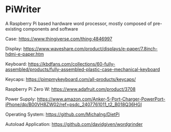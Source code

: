 # PiWriter
A Raspberry Pi based hardware word processor, mostly composed of pre-existing components and software

Case: https://www.thingiverse.com/thing:4846997

Display: https://www.waveshare.com/product/displays/e-paper/7.8inch-hdmi-e-paper.htm

Keyboard: https://kbdfans.com/collections/60-fully-assembled/products/fully-assembled-plastic-case-mechanical-keyboard

Keycaps: https://pimpmykeyboard.com/all-products/keycaps/

Raspberry Pi Zero W: https://www.adafruit.com/product/3708

Power Supply: https://www.amazon.com/Anker-5-Port-Charger-PowerPort-iPhone/dp/B00VH8ZW02/ref=psdc_2407761011_t2_B018Q36HGI

Operating System: https://github.com/MichaIng/DietPi

Autoload Application: https://github.com/davidgiven/wordgrinder
